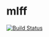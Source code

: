 # mlff

[![Build Status](https://travis-ci.org/hauser-group/mlff.svg?branch=master)](https://travis-ci.org/hauser-group/mlff)
